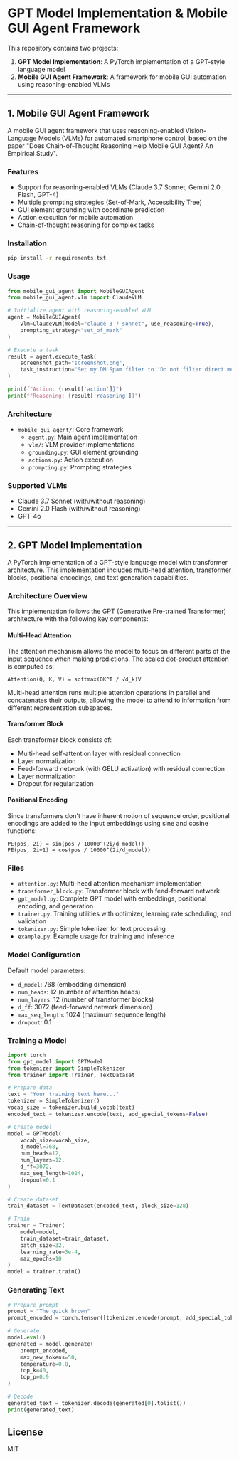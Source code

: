 # GPT Model Implementation & Mobile GUI Agent Framework

This repository contains two projects:

1. **GPT Model Implementation**: A PyTorch implementation of a GPT-style language model
2. **Mobile GUI Agent Framework**: A framework for mobile GUI automation using reasoning-enabled VLMs

---

## 1. Mobile GUI Agent Framework

A mobile GUI agent framework that uses reasoning-enabled Vision-Language Models (VLMs) for automated smartphone control, based on the paper "Does Chain-of-Thought Reasoning Help Mobile GUI Agent? An Empirical Study".

### Features

- Support for reasoning-enabled VLMs (Claude 3.7 Sonnet, Gemini 2.0 Flash, GPT-4)
- Multiple prompting strategies (Set-of-Mark, Accessibility Tree)
- GUI element grounding with coordinate prediction
- Action execution for mobile automation
- Chain-of-thought reasoning for complex tasks

### Installation

```bash
pip install -r requirements.txt
```

### Usage

```python
from mobile_gui_agent import MobileGUIAgent
from mobile_gui_agent.vlm import ClaudeVLM

# Initialize agent with reasoning-enabled VLM
agent = MobileGUIAgent(
    vlm=ClaudeVLM(model="claude-3-7-sonnet", use_reasoning=True),
    prompting_strategy="set_of_mark"
)

# Execute a task
result = agent.execute_task(
    screenshot_path="screenshot.png",
    task_instruction="Set my DM Spam filter to 'Do not filter direct messages' on Discord app"
)

print(f"Action: {result['action']}")
print(f"Reasoning: {result['reasoning']}")
```

### Architecture

- `mobile_gui_agent/`: Core framework
  - `agent.py`: Main agent implementation
  - `vlm/`: VLM provider implementations
  - `grounding.py`: GUI element grounding
  - `actions.py`: Action execution
  - `prompting.py`: Prompting strategies

### Supported VLMs

- Claude 3.7 Sonnet (with/without reasoning)
- Gemini 2.0 Flash (with/without reasoning)
- GPT-4o

---

## 2. GPT Model Implementation

A PyTorch implementation of a GPT-style language model with transformer architecture. This implementation includes multi-head attention, transformer blocks, positional encodings, and text generation capabilities.

### Architecture Overview

This implementation follows the GPT (Generative Pre-trained Transformer) architecture with the following key components:

#### Multi-Head Attention
The attention mechanism allows the model to focus on different parts of the input sequence when making predictions. The scaled dot-product attention is computed as:

```
Attention(Q, K, V) = softmax(QK^T / √d_k)V
```

Multi-head attention runs multiple attention operations in parallel and concatenates their outputs, allowing the model to attend to information from different representation subspaces.

#### Transformer Block
Each transformer block consists of:
- Multi-head self-attention layer with residual connection
- Layer normalization
- Feed-forward network (with GELU activation) with residual connection
- Layer normalization
- Dropout for regularization

#### Positional Encoding
Since transformers don't have inherent notion of sequence order, positional encodings are added to the input embeddings using sine and cosine functions:

```
PE(pos, 2i) = sin(pos / 10000^(2i/d_model))
PE(pos, 2i+1) = cos(pos / 10000^(2i/d_model))
```

### Files

- `attention.py`: Multi-head attention mechanism implementation
- `transformer_block.py`: Transformer block with feed-forward network
- `gpt_model.py`: Complete GPT model with embeddings, positional encoding, and generation
- `trainer.py`: Training utilities with optimizer, learning rate scheduling, and validation
- `tokenizer.py`: Simple tokenizer for text processing
- `example.py`: Example usage for training and inference

### Model Configuration

Default model parameters:
- `d_model`: 768 (embedding dimension)
- `num_heads`: 12 (number of attention heads)
- `num_layers`: 12 (number of transformer blocks)
- `d_ff`: 3072 (feed-forward network dimension)
- `max_seq_length`: 1024 (maximum sequence length)
- `dropout`: 0.1

### Training a Model

```python
import torch
from gpt_model import GPTModel
from tokenizer import SimpleTokenizer
from trainer import Trainer, TextDataset

# Prepare data
text = "Your training text here..."
tokenizer = SimpleTokenizer()
vocab_size = tokenizer.build_vocab(text)
encoded_text = tokenizer.encode(text, add_special_tokens=False)

# Create model
model = GPTModel(
    vocab_size=vocab_size,
    d_model=768,
    num_heads=12,
    num_layers=12,
    d_ff=3072,
    max_seq_length=1024,
    dropout=0.1
)

# Create dataset
train_dataset = TextDataset(encoded_text, block_size=128)

# Train
trainer = Trainer(
    model=model,
    train_dataset=train_dataset,
    batch_size=32,
    learning_rate=3e-4,
    max_epochs=10
)
model = trainer.train()
```

### Generating Text

```python
# Prepare prompt
prompt = "The quick brown"
prompt_encoded = torch.tensor([tokenizer.encode(prompt, add_special_tokens=False)])

# Generate
model.eval()
generated = model.generate(
    prompt_encoded,
    max_new_tokens=50,
    temperature=0.8,
    top_k=40,
    top_p=0.9
)

# Decode
generated_text = tokenizer.decode(generated[0].tolist())
print(generated_text)
```

## License

MIT
